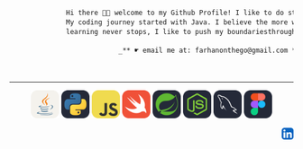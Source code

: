 ```txt
                   
              Hi there 👋🏻 welcome to my Github Profile! I like to do stuff with Back-End web.
              My coding journey started with Java. I believe the more we learn the less we know,
              learning never stops, I like to push my boundariesthrough continuous learning.

                           _** ☛ email me at: farhanonthego@gmail.com **_

                          
```
---
<p align="center"> 
<img src="https://github.com/tandpfun/skill-icons/blob/main/icons/Java-Light.svg" alt="alt text" width="50" height="50"> <img src="https://github.com/tandpfun/skill-icons/blob/main/icons/Python-Dark.svg" alt="alt text" width="50" height="50"> <img src="https://github.com/tandpfun/skill-icons/blob/main/icons/JavaScript.svg" alt="alt text" width="50" height="50">
<img src="https://github.com/tandpfun/skill-icons/blob/main/icons/Swift.svg" alt="alt text" width="50" height="50">
<img src="https://github.com/tandpfun/skill-icons/blob/main/icons/Spring-Dark.svg" alt="alt text" width="50" height="50">
<img src="https://github.com/tandpfun/skill-icons/blob/main/icons/NodeJS-Dark.svg" alt="alt text" width="50" height="50">
<img src="https://github.com/tandpfun/skill-icons/blob/main/icons/MySQL-Dark.svg" alt="alt text" width="50" height="50">
<img src="https://github.com/tandpfun/skill-icons/blob/main/icons/Figma-Dark.svg" alt="alt text" width="50" height="50">


</p>

<a href="https://www.linkedin.com/in/farhan-enzo/"><img align="right" src="https://github.com/tandpfun/skill-icons/blob/main/icons/LinkedIn.svg" width="21px"/></a>


